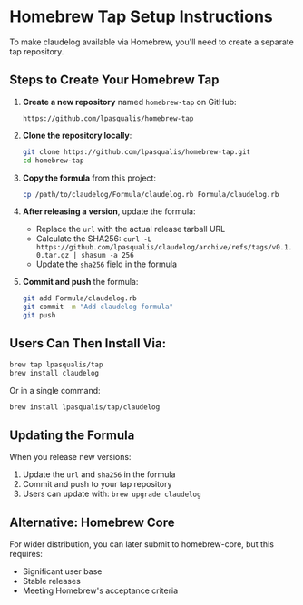 # Homebrew Tap Setup Instructions

To make claudelog available via Homebrew, you'll need to create a separate tap repository.

## Steps to Create Your Homebrew Tap

1. **Create a new repository** named `homebrew-tap` on GitHub:
   ```
   https://github.com/lpasqualis/homebrew-tap
   ```

2. **Clone the repository locally**:
   ```bash
   git clone https://github.com/lpasqualis/homebrew-tap.git
   cd homebrew-tap
   ```

3. **Copy the formula** from this project:
   ```bash
   cp /path/to/claudelog/Formula/claudelog.rb Formula/claudelog.rb
   ```

4. **After releasing a version**, update the formula:
   - Replace the `url` with the actual release tarball URL
   - Calculate the SHA256: `curl -L https://github.com/lpasqualis/claudelog/archive/refs/tags/v0.1.0.tar.gz | shasum -a 256`
   - Update the `sha256` field in the formula

5. **Commit and push** the formula:
   ```bash
   git add Formula/claudelog.rb
   git commit -m "Add claudelog formula"
   git push
   ```

## Users Can Then Install Via:

```bash
brew tap lpasqualis/tap
brew install claudelog
```

Or in a single command:
```bash
brew install lpasqualis/tap/claudelog
```

## Updating the Formula

When you release new versions:

1. Update the `url` and `sha256` in the formula
2. Commit and push to your tap repository
3. Users can update with: `brew upgrade claudelog`

## Alternative: Homebrew Core

For wider distribution, you can later submit to homebrew-core, but this requires:
- Significant user base
- Stable releases
- Meeting Homebrew's acceptance criteria